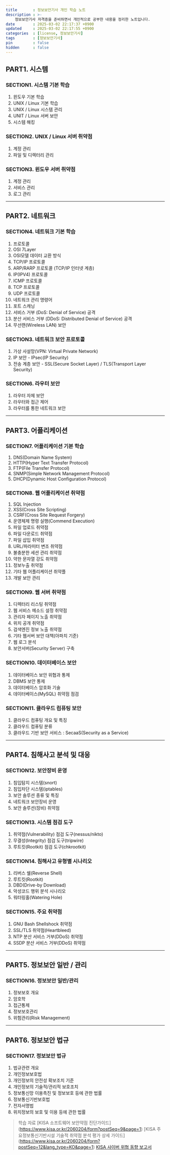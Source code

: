 ```yaml
---
title       : 정보보안기사 개인 학습 노트
description : >-
    정보보안기사 자격증을 준비하면서 개인적으로 공부한 내용을 정리한 노트입니다.  
date        : 2025-03-02 22:17:37 +0900
updated     : 2025-03-02 22:17:55 +0900
categories  : [license, 정보보안기사]
tags        : [정보보안기사]
pin         : false
hidden      : false
---
```


## PART1. 시스템
### SECTION1. 시스템 기본 학습
1. 윈도우 기본 학습
2. UNIX / Linux 기본 학습
3. UNIX / Linux 시스템 관리
4. UNIT / Linux 서버 보안
5. 시스템 해킹

### SECTION2. UNIX / Linux 서버 취약점
1. 계정 관리
2. 파일 및 디렉터리 관리

### SECTION3. 윈도우 서버 취약점
1. 계정 관리
2. 서비스 관리
3. 로그 관리

---

## PART2. 네트워크
### SECTION4. 네트워크 기본 학습
1. 프로토콜 
2. OSI 7Layer
3. OSI모델 데이터 교환 방식
4. TCP/IP 프로토콜
5. ARP/RARP 프로토콜 (TCP/IP 인터넷 계층)
6. IP(IPV4) 프로토콜
7. ICMP 프로토콜
8. TCP 프로토콜
9. UDP 프로토콜
10. 네트워크 관리 명령어
11. 포트 스캐닝
12. 서비스 거부 (DoS: Denial of Service) 공격
13. 분산 서비스 거부 (DDoS: Distributed Denial of Service) 공격
14. 무선랜(Wireless LAN) 보안

### SECTION3. 네트워크 보안 프로토콜
1. 가상 사설망(VPN: Virtual Private Network)
2. IP 보안 - IPsec(IP Security)
3. 전송 계층 보안 - SSL(Secure Socket Layer) / TLS(Transport Layer Security)

### SECTION6. 라우터 보안
1. 라우터 자체 보안
2. 라우터와 접근 제어
3. 라우터를 통한 네트워크 보안

---

## PART3. 어플리케이션
### SECTION7. 어플리케이션 기본 학습
1. DNS(Domain Name System)
2. HTTP(Hyper Text Transfer Protocol)
3. FTP(File Transfer Protocol)
4. SNMP(Simple Network Management Protocol)
5. DHCP(Dynamic Host Configuration Protocol)

### SECTION8. 웹 어플리케이션 취약점
1. SQL Injection
2. XSS(Cross Site Scripting)
3. CSRF(Cross Site Request Forgery)
4. 운영체제 명령 실행(Commend Execution)
5. 파일 업로드 취약점
6. 파일 다운로드 취약점
7. 파일 삽입 취약점
8. URL/파라미터 변조 취약점
9. 불충분한 세션 관리 취약점
10. 약한 문자열 강도 취약점
11. 정보누출 취약점
12. 기타 웹 어플리케이션 취약플
13. 개발 보안 관리

### SECTION9. 웹 서버 취약점
1. 디렉터리 리스팅 취약점
2. 웹 서비스 메소드 설정 취약점
3. 관리자 페이지 노출 취약점
4. 위치 공개 취약점
5. 검색엔진 정보 노출 취약점
6. 기타 웹서버 보안 대책(아파치 기준)
7. 웹 로그 분석
8. 보안서버(Security Server) 구축

### SECTION10. 데이터베이스 보안
1. 데이터베이스 보안 위협과 통제
2. DBMS 보안 통제 
3. 데이터베이스 암호화 기술
4. 데이터베이스(MySQL) 취약점 점검

### SECTION11. 클라우드 컴퓨팅 보안
1. 클라우드 컴퓨팅 개요 및 특징 
2. 클라우드 컴퓨팅 분류
3. 클라우드 기반 보안 서비스 : SecaaS(Security as a Service)

---

## PART4. 침해사고 분석 및 대응
### SECTION12. 보안장비 운영
1. 침입탐지 시스템(snort)
2. 침입차단 시스템(iptables)
3. 보안 솔루션 종류 및 특징
4. 네트워크 보안장비 운영
5. 보안 솔루션(장비) 취약점

### SECTION13. 시스템 점검 도구
1. 취약점(Vulnerability) 점검 도구(nessus/nikto)
2. 무결성(Integrity) 점검 도구(tripwire)
3. 루트킷(Rootkit) 점검 도구(chkrootkit)

### SECTION14. 침해사고 유형별 시나리오
1. 리버스 쉘(Reverse Shell)
2. 루트킷(Rootkit)
3. DBD(Drive-by Download)
4. 악성코드 행위 분석 시나리오
5. 워터링홀(Watering Hole)

### SECTION15. 주요 취약점
1. GNU Bash Shellshock 취약점
2. SSL/TLS 취약점(Heartbleed)
3. NTP 분산 서비스 거부(DDoS) 취약점
4. SSDP 분산 서비스 거부(DDoS) 취약점

---

## PART5. 정보보안 일반 / 관리
### SECTION16. 정보보안 일반/관리
1. 정보보호 개요
2. 암호학
3. 접근통제 
4. 정보보호관리
5. 위험관리(Risk Management)

---

## PART6. 정보보안 법규
### SECTION17. 정보보안 법규
1. 법규관련 개요
2. 개인정보보호법
3. 개인정보의 안전성 확보조치 기준
4. 개인정보의 기술적/관리적 보호조치
5. 정보통신망 이용촉진 및 정보보호 등에 관한 법률
6. 정보통신기반보호법
7. 전자서명법
8. 위치정보의 보호 및 이용 등에 관한 법률


> 학습 자료
> [KISA 소프트웨어 보안약점 진단가이드] (https://www.kisa.or.kr/2060204/form?postSeq=9&page=1)
> [KISA 주요정보통신기반시설 기술적 취약점 분석 평가 상세 가이드] (https://www.kisa.or.kr/2060204/form?postSeq=12&lang_type=KO&page=1)
> [KISA 사이버 위협 동향 보고서](https://www.boho.or.kr/kr/bbs/list.do)
